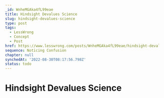 ```yaml
---
_id: WnheMGAka4fL99eae
title: Hindsight Devalues Science
slug: hindsight-devalues-science
type: post
tags:
  - LessWrong
  - Concept
  - Post
href: https://www.lesswrong.com/posts/WnheMGAka4fL99eae/hindsight-devalues-science
sequence: Noticing Confusion
chapter: null
synchedAt: '2022-08-30T08:17:56.798Z'
status: todo
---
```


# Hindsight Devalues Science
